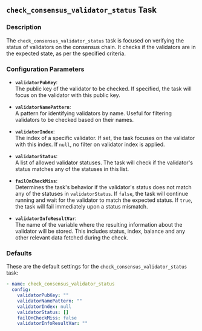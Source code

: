 ## `check_consensus_validator_status` Task

### Description
The `check_consensus_validator_status` task is focused on verifying the status of validators on the consensus chain. It checks if the validators are in the expected state, as per the specified criteria.

### Configuration Parameters

- **`validatorPubKey`**:\
  The public key of the validator to be checked. If specified, the task will focus on the validator with this public key.

- **`validatorNamePattern`**:\
  A pattern for identifying validators by name. Useful for filtering validators to be checked based on their names.

- **`validatorIndex`**:\
  The index of a specific validator. If set, the task focuses on the validator with this index. If `null`, no filter on validator index is applied.

- **`validatorStatus`**:\
  A list of allowed validator statuses. The task will check if the validator's status matches any of the statuses in this list.

- **`failOnCheckMiss`**:\
  Determines the task's behavior if the validator's status does not match any of the statuses in `validatorStatus`. If `false`, the task will continue running and wait for the validator to match the expected status. If `true`, the task will fail immediately upon a status mismatch.

- **`validatorInfoResultVar`**:\
  The name of the variable where the resulting information about the validator will be stored. This includes status, index, balance and any other relevant data fetched during the check.

### Defaults

These are the default settings for the `check_consensus_validator_status` task:

```yaml
- name: check_consensus_validator_status
  config:
    validatorPubKey: ""
    validatorNamePattern: ""
    validatorIndex: null
    validatorStatus: []
    failOnCheckMiss: false
    validatorInfoResultVar: ""
```
